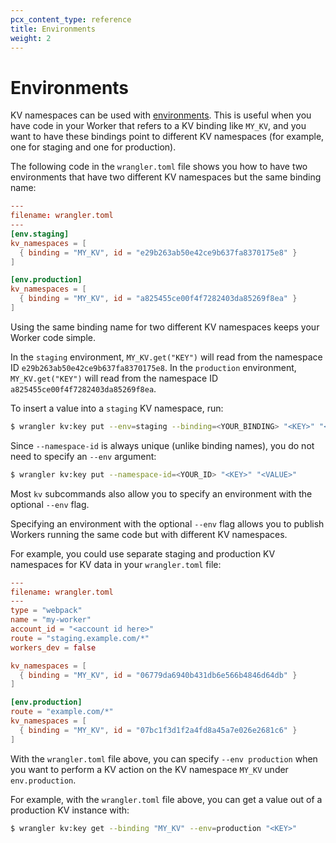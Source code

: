 ```yaml
---
pcx_content_type: reference
title: Environments
weight: 2
---
```


# Environments

KV namespaces can be used with [environments](/workers/wrangler/environments/#environments). This is useful when you have code in your Worker that refers to a KV binding like `MY_KV`, and you want to have these bindings point to different KV namespaces (for example, one for staging and one for production).

The following code in the `wrangler.toml` file shows you how to have two environments that have two different KV namespaces but the same binding name:

```toml
---
filename: wrangler.toml
---
[env.staging]
kv_namespaces = [
  { binding = "MY_KV", id = "e29b263ab50e42ce9b637fa8370175e8" }
]

[env.production]
kv_namespaces = [
  { binding = "MY_KV", id = "a825455ce00f4f7282403da85269f8ea" }
]
```
Using the same binding name for two different KV namespaces keeps your Worker code simple. 

In the `staging` environment, `MY_KV.get("KEY")` will read from the namespace ID `e29b263ab50e42ce9b637fa8370175e8`. In the `production` environment, `MY_KV.get("KEY")` will read from the namespace ID `a825455ce00f4f7282403da85269f8ea`.

To insert a value into a `staging` KV namespace, run:

```sh
$ wrangler kv:key put --env=staging --binding=<YOUR_BINDING> "<KEY>" "<VALUE>"
```

Since `--namespace-id` is always unique (unlike binding names), you do not need to specify an `--env` argument:

```sh
$ wrangler kv:key put --namespace-id=<YOUR_ID> "<KEY>" "<VALUE>"
```

Most `kv` subcommands also allow you to specify an environment with the optional `--env` flag. 

Specifying an environment with the optional `--env` flag  allows you to publish Workers running the same code but with different KV namespaces. 

For example, you could use separate staging and production KV namespaces for KV data in your `wrangler.toml` file:

```toml
---
filename: wrangler.toml
---
type = "webpack"
name = "my-worker"
account_id = "<account id here>"
route = "staging.example.com/*"
workers_dev = false

kv_namespaces = [
  { binding = "MY_KV", id = "06779da6940b431db6e566b4846d64db" }
]

[env.production]
route = "example.com/*"
kv_namespaces = [
  { binding = "MY_KV", id = "07bc1f3d1f2a4fd8a45a7e026e2681c6" }
]
```

With the `wrangler.toml` file above, you can specify `--env production` when you want to perform a KV action on the KV namespace `MY_KV` under `env.production`. 

For example, with the `wrangler.toml` file above, you can get a value out of a production KV instance with:

```sh
$ wrangler kv:key get --binding "MY_KV" --env=production "<KEY>"
```
